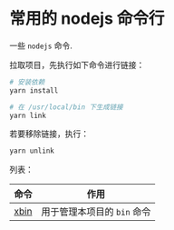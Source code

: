 # 常用的 nodejs 命令行

一些 `nodejs` 命令.

拉取项目，先执行如下命令进行链接：

```bash
# 安装依赖
yarn install

# 在 /usr/local/bin 下生成链接
yarn link
```

若要移除链接，执行：

```bash
yarn unlink
```

列表：

|命令|作用|
|---|---|
|[xbin](bin/xbin/readme.md)|用于管理本项目的 `bin` 命令|
